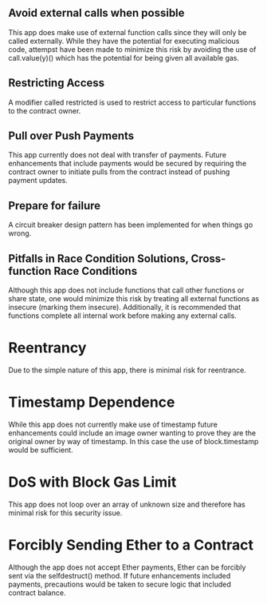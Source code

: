 ## Avoid external calls when possible
This app does make use of external function calls since they will only be called externally. While they have the potential for executing malicious code, attempst have been made to minimize this risk by avoiding the use of call.value(y)() which has the potential for being given all available gas.

## Restricting Access
A modifier called restricted is used to restrict access to particular functions to the contract owner.

## Pull over Push Payments
This app currently does not deal with transfer of payments. Future enhancements that include payments would be secured by requiring the contract owner to initiate pulls from the contract instead of pushing payment updates.

## Prepare for failure
A circuit breaker design pattern has been implemented for when things go wrong.

## Pitfalls in Race Condition Solutions, Cross-function Race Conditions
Although this app does not include functions that call other functions or share state, one would minimize this risk by treating all external functions as insecure (marking them insecure). Additionally, it is recommended that functions complete all internal work before making any external calls.

# Reentrancy
Due to the simple nature of this app, there is minimal risk for reentrance.

# Timestamp Dependence
While this app does not currently make use of timestamp future enhancements could include an image owner wanting to prove they are the original owner by way of timestamp. In this case the use of block.timestamp would be sufficient.

# DoS with Block Gas Limit
This app does not loop over an array of unknown size and therefore has minimal risk for this security issue.

# Forcibly Sending Ether to a Contract
Although the app does not accept Ether payments, Ether can be forcibly sent via the selfdestruct() method. If future enhancements included payments, precautions would be taken to secure logic that included contract balance.